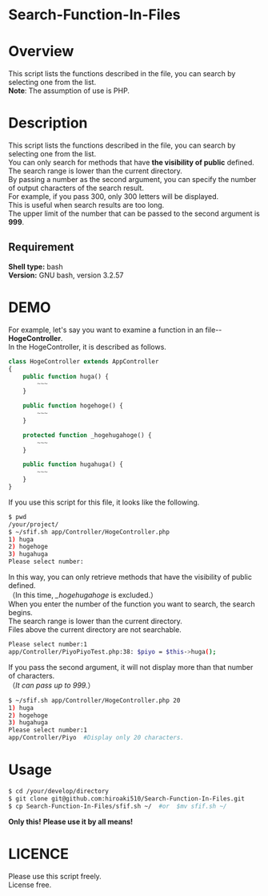 # Search-Function-In-Files

# Overview
This script lists the functions described in the file, you can search by selecting one from the list.  
**Note**: The assumption of use is PHP.

# Description
This script lists the functions described in the file, you can search by selecting one from the list.  
You can only search for methods that have **the visibility of public** defined.  
The search range is lower than the current directory.  
By passing a number as the second argument, you can specify the number of output characters of the search result.  
For example, if you pass 300, only 300 letters will be displayed.  
This is useful when search results are too long.  
The upper limit of the number that can be passed to the second argument is **999**.

## Requirement
**Shell type:** bash  
**Version:** GNU bash, version 3.2.57

# DEMO
For example, let's say you want to examine a function in an file--**HogeController**.  
In the HogeController, it is described as follows.

```php
class HogeController extends AppController
{
	public function huga() {
		~~~
	}

	public function hogehoge() {
		~~~
	}

	protected function _hogehugahoge() {
		~~~
	}

	public function hugahuga() {
		~~~
	}
}
```

If you use this script for this file, it looks like the following.

```bash
$ pwd
/your/project/
$ ~/sfif.sh app/Controller/HogeController.php
1) huga
2) hogehoge
3) hugahuga
Please select number:
```

In this way, you can only retrieve methods that have the visibility of public defined.  
（In this time, *_hogehugahoge* is excluded.）  
When you enter the number of the function you want to search, the search begins.  
The search range is lower than the current directory.  
Files above the current directory are not searchable.

```bash
Please select number:1
app/Controller/PiyoPiyoTest.php:38: $piyo = $this->huga();
```

If you pass the second argument, it will not display more than that number of characters.  
（*It can pass up to 999.*）

```bash
$ ~/sfif.sh app/Controller/HogeController.php 20
1) huga
2) hogehoge
3) hugahuga
Please select number:1
app/Controller/Piyo  #Display only 20 characters.
```

# Usage
```bash
$ cd /your/develop/directory
$ git clone git@github.com:hiroaki510/Search-Function-In-Files.git
$ cp Search-Function-In-Files/sfif.sh ~/  #or  $mv sfif.sh ~/
```

**Only this!**
**Please use it by all means!**

# LICENCE
Please use this script freely.  
License free.
